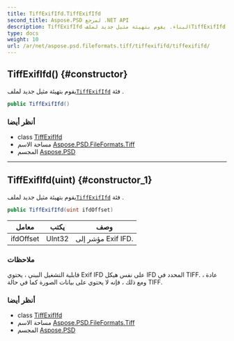 ```yaml
---
title: TiffExifIfd.TiffExifIfd
second_title: Aspose.PSD لمرجع .NET API
description: TiffExifIfd البناء. يقوم بتهيئة مثيل جديد لملفTiffExifIfd فئة .
type: docs
weight: 10
url: /ar/net/aspose.psd.fileformats.tiff/tiffexififd/tiffexififd/
---
```

## TiffExifIfd() {#constructor}

يقوم بتهيئة مثيل جديد لملف[`TiffExifIfd`](../) فئة .

```csharp
public TiffExifIfd()
```

### أنظر أيضا

* class [TiffExifIfd](../)
* مساحة الاسم [Aspose.PSD.FileFormats.Tiff](../../tiffexififd/)
* المجسم [Aspose.PSD](../../../)

---

## TiffExifIfd(uint) {#constructor_1}

يقوم بتهيئة مثيل جديد لملف[`TiffExifIfd`](../) فئة .

```csharp
public TiffExifIfd(uint ifdOffset)
```

| معامل | يكتب | وصف |
| --- | --- | --- |
| ifdOffset | UInt32 | مؤشر إلى Exif IFD. |

### ملاحظات

قابلية التشغيل البيني ، يحتوي Exif IFD على نفس هيكل IFD المحدد في TIFF. عادة ، ومع ذلك ، فإنه لا يحتوي على بيانات الصورة كما في حالة TIFF.

### أنظر أيضا

* class [TiffExifIfd](../)
* مساحة الاسم [Aspose.PSD.FileFormats.Tiff](../../tiffexififd/)
* المجسم [Aspose.PSD](../../../)



